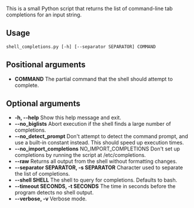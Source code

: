 This is a small Python script that returns the list of command-line tab completions
for an input string.

Usage
-----
`shell_completions.py [-h] [--separator SEPARATOR] COMMAND`

Positional arguments
--------------------

 - **COMMAND**               The partial command that the shell should attempt to
                         complete.

Optional arguments
------------------
  - **-h, --help**            Show this help message and exit.
  - **--no_biglists**         Abort execution if the shell finds a large number of
                          completions.
  - **--no_detect_prompt**    Don't attempt to detect the command prompt, and use a
                          built-in constant instead. This should speed up
                          execution times.
  - **--no_import_completions** NO_IMPORT_COMPLETIONS
                          Don't set up completions by running the script at
                          /etc/completions.
  - **--raw**                 Returns all output from the shell without formatting
                          changes.
  - **--separator SEPARATOR, -s SEPARATOR**
                          Character used to separate the list of completions.
  - **--shell SHELL**         The shell to query for completions. Defaults to bash.
  - **--timeout SECONDS, -t SECONDS**
                          The time in seconds before the program detects no
                          shell output.
  - **--verbose, -v**         Verbose mode.

